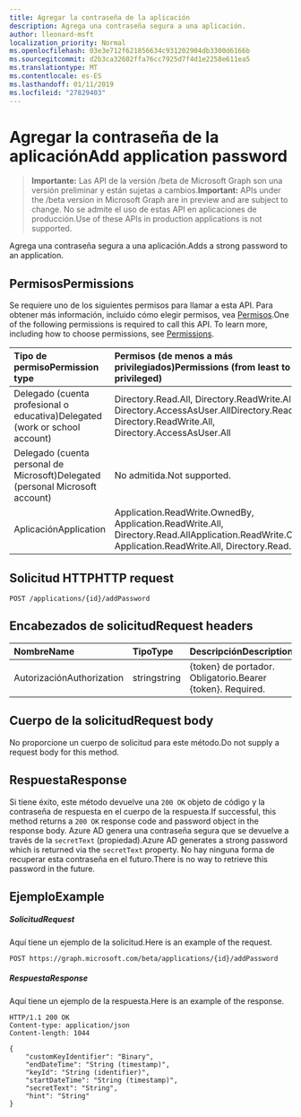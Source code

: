 ```yaml
---
title: Agregar la contraseña de la aplicación
description: Agrega una contraseña segura a una aplicación.
author: lleonard-msft
localization_priority: Normal
ms.openlocfilehash: 03e3e712f621856634c931202904db3300d6166b
ms.sourcegitcommit: d2b3ca32602ffa76cc7925d7f4d1e2258e611ea5
ms.translationtype: MT
ms.contentlocale: es-ES
ms.lasthandoff: 01/11/2019
ms.locfileid: "27829403"
---
```

# <a name="add-application-password"></a><span data-ttu-id="b2281-103">Agregar la contraseña de la aplicación</span><span class="sxs-lookup"><span data-stu-id="b2281-103">Add application password</span></span>

> <span data-ttu-id="b2281-104">**Importante:** Las API de la versión /beta de Microsoft Graph son una versión preliminar y están sujetas a cambios.</span><span class="sxs-lookup"><span data-stu-id="b2281-104">**Important:** APIs under the /beta version in Microsoft Graph are in preview and are subject to change.</span></span> <span data-ttu-id="b2281-105">No se admite el uso de estas API en aplicaciones de producción.</span><span class="sxs-lookup"><span data-stu-id="b2281-105">Use of these APIs in production applications is not supported.</span></span>

<span data-ttu-id="b2281-106">Agrega una contraseña segura a una aplicación.</span><span class="sxs-lookup"><span data-stu-id="b2281-106">Adds a strong password to an application.</span></span>

## <a name="permissions"></a><span data-ttu-id="b2281-107">Permisos</span><span class="sxs-lookup"><span data-stu-id="b2281-107">Permissions</span></span>
<span data-ttu-id="b2281-p102">Se requiere uno de los siguientes permisos para llamar a esta API. Para obtener más información, incluido cómo elegir permisos, vea [Permisos](/graph/permissions-reference).</span><span class="sxs-lookup"><span data-stu-id="b2281-p102">One of the following permissions is required to call this API. To learn more, including how to choose permissions, see [Permissions](/graph/permissions-reference).</span></span>

|<span data-ttu-id="b2281-110">Tipo de permiso</span><span class="sxs-lookup"><span data-stu-id="b2281-110">Permission type</span></span>      | <span data-ttu-id="b2281-111">Permisos (de menos a más privilegiados)</span><span class="sxs-lookup"><span data-stu-id="b2281-111">Permissions (from least to most privileged)</span></span>              |
|:--------------------|:---------------------------------------------------------|
|<span data-ttu-id="b2281-112">Delegado (cuenta profesional o educativa)</span><span class="sxs-lookup"><span data-stu-id="b2281-112">Delegated (work or school account)</span></span> | <span data-ttu-id="b2281-113">Directory.Read.All, Directory.ReadWrite.All, Directory.AccessAsUser.All</span><span class="sxs-lookup"><span data-stu-id="b2281-113">Directory.Read.All, Directory.ReadWrite.All, Directory.AccessAsUser.All</span></span>    |
|<span data-ttu-id="b2281-114">Delegado (cuenta personal de Microsoft)</span><span class="sxs-lookup"><span data-stu-id="b2281-114">Delegated (personal Microsoft account)</span></span> | <span data-ttu-id="b2281-115">No admitida.</span><span class="sxs-lookup"><span data-stu-id="b2281-115">Not supported.</span></span>    |
|<span data-ttu-id="b2281-116">Aplicación</span><span class="sxs-lookup"><span data-stu-id="b2281-116">Application</span></span> | <span data-ttu-id="b2281-117">Application.ReadWrite.OwnedBy, Application.ReadWrite.All, Directory.Read.All</span><span class="sxs-lookup"><span data-stu-id="b2281-117">Application.ReadWrite.OwnedBy, Application.ReadWrite.All, Directory.Read.All</span></span> |

## <a name="http-request"></a><span data-ttu-id="b2281-118">Solicitud HTTP</span><span class="sxs-lookup"><span data-stu-id="b2281-118">HTTP request</span></span>
<!-- { "blockType": "ignored" } -->
```http
POST /applications/{id}/addPassword
```

## <a name="request-headers"></a><span data-ttu-id="b2281-119">Encabezados de solicitud</span><span class="sxs-lookup"><span data-stu-id="b2281-119">Request headers</span></span>
| <span data-ttu-id="b2281-120">Nombre</span><span class="sxs-lookup"><span data-stu-id="b2281-120">Name</span></span>       | <span data-ttu-id="b2281-121">Tipo</span><span class="sxs-lookup"><span data-stu-id="b2281-121">Type</span></span> | <span data-ttu-id="b2281-122">Descripción</span><span class="sxs-lookup"><span data-stu-id="b2281-122">Description</span></span>|
|:-----------|:------|:----------|
| <span data-ttu-id="b2281-123">Autorización</span><span class="sxs-lookup"><span data-stu-id="b2281-123">Authorization</span></span>  | <span data-ttu-id="b2281-124">string</span><span class="sxs-lookup"><span data-stu-id="b2281-124">string</span></span>  | <span data-ttu-id="b2281-p103">{token} de portador. Obligatorio.</span><span class="sxs-lookup"><span data-stu-id="b2281-p103">Bearer {token}. Required.</span></span>  |

## <a name="request-body"></a><span data-ttu-id="b2281-127">Cuerpo de la solicitud</span><span class="sxs-lookup"><span data-stu-id="b2281-127">Request body</span></span>
<span data-ttu-id="b2281-128">No proporcione un cuerpo de solicitud para este método.</span><span class="sxs-lookup"><span data-stu-id="b2281-128">Do not supply a request body for this method.</span></span>

## <a name="response"></a><span data-ttu-id="b2281-129">Respuesta</span><span class="sxs-lookup"><span data-stu-id="b2281-129">Response</span></span>

<span data-ttu-id="b2281-130">Si tiene éxito, este método devuelve una `200 OK` objeto de código y la contraseña de respuesta en el cuerpo de la respuesta.</span><span class="sxs-lookup"><span data-stu-id="b2281-130">If successful, this method returns a `200 OK` response code and password object in the response body.</span></span> <span data-ttu-id="b2281-131">Azure AD genera una contraseña segura que se devuelve a través de la `secretText` (propiedad).</span><span class="sxs-lookup"><span data-stu-id="b2281-131">Azure AD generates a strong password which is returned via the `secretText` property.</span></span> <span data-ttu-id="b2281-132">No hay ninguna forma de recuperar esta contraseña en el futuro.</span><span class="sxs-lookup"><span data-stu-id="b2281-132">There is no way to retrieve this password in the future.</span></span>

## <a name="example"></a><span data-ttu-id="b2281-133">Ejemplo</span><span class="sxs-lookup"><span data-stu-id="b2281-133">Example</span></span>
##### <a name="request"></a><span data-ttu-id="b2281-134">Solicitud</span><span class="sxs-lookup"><span data-stu-id="b2281-134">Request</span></span>
<span data-ttu-id="b2281-135">Aquí tiene un ejemplo de la solicitud.</span><span class="sxs-lookup"><span data-stu-id="b2281-135">Here is an example of the request.</span></span>

```http
POST https://graph.microsoft.com/beta/applications/{id}/addPassword
```
##### <a name="response"></a><span data-ttu-id="b2281-136">Respuesta</span><span class="sxs-lookup"><span data-stu-id="b2281-136">Response</span></span>
<span data-ttu-id="b2281-137">Aquí tiene un ejemplo de la respuesta.</span><span class="sxs-lookup"><span data-stu-id="b2281-137">Here is an example of the response.</span></span>

```http
HTTP/1.1 200 OK
Content-type: application/json
Content-length: 1044

{
    "customKeyIdentifier": "Binary",
    "endDateTime": "String (timestamp)",
    "keyId": "String (identifier)",
    "startDateTime": "String (timestamp)",
    "secretText": "String",
    "hint": "String"
}
```
